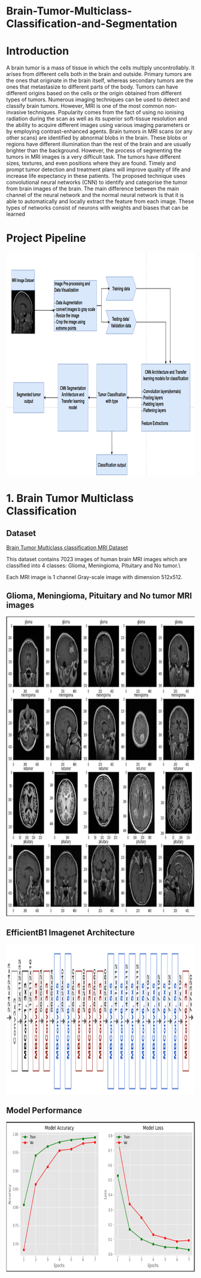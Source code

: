 # Brain-Tumor-Multiclass-Classification-and-Segmentation


# Introduction
A brain tumor is a mass of tissue in which the cells multiply uncontrollably. It arises from different cells both in the brain and outside. Primary tumors are the ones that originate in the brain itself, whereas secondary tumors are the ones that metastasize to different parts of the body. Tumors can have different origins based on the cells or the origin obtained from different types of tumors. Numerous imaging techniques can be used to detect and classify brain tumors. However, MRI is one of the most common non-invasive techniques. Popularity comes from the fact of using no ionising radiation during the scan as well as its superior soft-tissue resolution and the ability to acquire different images using various imaging parameters or by employing contrast-enhanced agents. Brain tumors in MRI scans (or any other scans) are identified by abnormal blobs in the brain. These blobs or regions have different illumination than the rest of the brain and are usually brighter than the background. However, the process of segmenting the tumors in MRI images is a very difficult task. The tumors have different sizes, textures, and even positions where they are found. Timely and prompt tumor detection and treatment plans will improve quality of life and increase life expectancy in these patients. The proposed technique uses convolutional neural networks (CNN) to identify and categorise the tumor from brain images of the brain. The main difference between the main channel of the neural network and the normal neural network is that it is able to automatically and locally extract the feature from each image. These types of networks consist of neurons with weights and biases that can be learned

# Project Pipeline


<img src="images/pipeline.png" alt="Project Pipeline" width="1500" height="600">

# 1. Brain Tumor Multiclass Classification

## Dataset

[Brain Tumor Multiclass classification MRI Dataset](https://www.kaggle.com/datasets/masoudnickparvar/brain-tumor-mri-dataset/)

This dataset contains 7023 images of human brain MRI images which are classified into 4 classes: Glioma, Meningioma, Pituitary and No tumor.\\

Each MRI image is 1 channel Gray-scale image with dimension 512x512.

## Glioma, Meningioma, Pituitary and No tumor MRI images
<img src="images/p3.png" alt="Project Pipeline" width="1500" height="800">

## EfficientB1 Imagenet Architecture
<img src="images/p8.png" alt="Project Pipeline" width="1500" height="400">

## Model Performance
<img src="images/p9.png" alt="Project Pipeline" width="1000" height="400">






